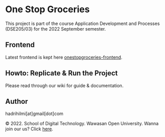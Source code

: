 # One Stop Groceries

This project is part of the course Application Development and Processes (DSE205/03) for the 2022 September semester. 

## Frontend

Latest frontend is kept here [onestopgroceries-frontend](https://github.com/hadrihl/onestopgroceries-frontend).

## Howto: Replicate & Run the Project

Please read through our wiki for guide & documentation. 

## Author

hadrihilmi[at]gmail[dot]com

&copy; 2022. School of Digital Technology. Wawasan Open University. Wanna join our us? Click [here](https://www.wou.edu.my/programmes/school-of-digital-technology/bachelor-in-software-engineering-honours-application-development/).